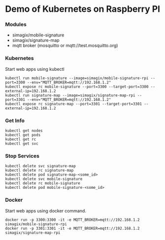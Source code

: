 # Demo of Kubernetes on Raspberry PI
### Modules
- simagix/mobile-signature
- simagix/signature-map
- mqtt broker (mosquitto or mqtt://test.mosquitto.org)

### Kubernetes
Start web apps using kubectl
```
kubectl run mobile-signature --image=simagix/mobile-signature-rpi --port=3300 --env="MQTT_BROKER=mqtt://192.168.1.2"
kubectl expose rc mobile-signature --port=3300 --target-port=3300 --external-ip=192.168.1.2
kubectl run signature-map --image=simagix/signature-map-rpi --port=3301 --env="MQTT_BROKER=mqtt://192.168.1.2"
kubectl expose rc signature-map --port=3301 --target-port=3301 --external-ip=192.168.1.2
```

### Get Info
```
kubectl get nodes
kubectl get pods
kubectl get rc
kubectl get svc
```

### Stop Services
```
kubectl delete svc signature-map
kubectl delete rc signature-map
kubectl delete pod signature-map-<some_id>
kubectl delete svc mobile-signature
kubectl delete rc mobile-signature
kubectl delete pod mobile-signature-<some_id>
```

### Docker
Start web apps using docker command.
```
docker run -p 3300:3300 -it -e MQTT_BROKER=mqtt://192.168.1.2 simagix/mobile-signature-rpi
docker run -p 3301:3301 -it -e MQTT_BROKER=mqtt://192.168.1.2 simagix/signature-map-rpi
```
